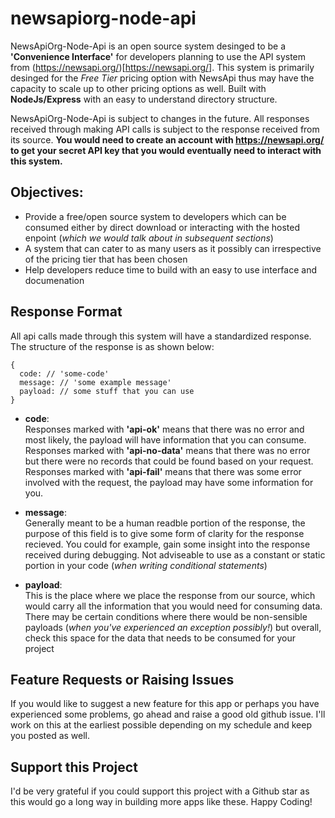 # newsapiorg-node-api
NewsApiOrg-Node-Api is an open source system desinged to be a __'Convenience Interface'__ for developers planning to use the API system from 
(https://newsapi.org/)[https://newsapi.org/]. This system is primarily desinged for the _Free Tier_ pricing option with NewsApi thus may have 
the capacity to scale up to other pricing options as well. Built with __NodeJs/Express__ with an easy to understand directory structure.

NewsApiOrg-Node-Api is subject to changes in the future. All responses received through making API calls is subject to the response received from 
its source. __You would need to create an account with https://newsapi.org/ to get your secret API key that you would eventually need to interact 
with this system.__ 

## Objectives:
* Provide a free/open source system to developers which can be consumed either by direct download or interacting with the hosted enpoint (_which 
  we would talk about in subsequent sections_)
* A system that can cater to as many users as it possibly can irrespective of the pricing tier that has been chosen
* Help developers reduce time to build with an easy to use interface and documenation

## Response Format
All api calls made through this system will have a standardized response. The structure of the response is as shown below:
```
{
  code: // 'some-code'
  message: // 'some example message'
  payload: // some stuff that you can use
}
```
* __code__:<br/>
Responses marked with __'api-ok'__ means that there was no error and most likely, the payload will have information that you can consume.<br/>
Responses marked with __'api-no-data'__ means that there was no error but there were no records that could be found based on your request.<br/>
Responses marked with __'api-fail'__ means that there was some error involved with the request, the payload may have some information for you.

* __message__:<br/>
Generally meant to be a human readble portion of the response, the purpose of this field is to give some form of clarity for the response recieved. 
You could for example, gain some insight into the response received during debugging. Not adviseable to use as a constant or static portion in your 
code (_when writing conditional statements_)

* __payload__:<br/>
This is the place where we place the response from our source, which would carry all the information that you would need for consuming data. There may 
be certain conditions where there would be non-sensible payloads (_when you've experienced an exception possibly!_) but overall, check this space for 
the data that needs to be consumed for your project

## Feature Requests or Raising Issues
If you would like to suggest a new feature for this app or perhaps you have experienced some problems, go ahead and raise a good old github issue. 
I'll work on this at the earliest possible depending on my schedule and keep you posted as well.

## Support this Project
I'd be very grateful if you could support this project with a Github star as this would go a long way in building more apps like these. 
Happy Coding!
